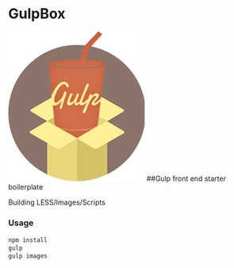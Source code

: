 # GulpBox
<img src="app/images/gulp.png">
##Gulp front end starter boilerplate

Building LESS/Images/Scripts

### Usage
```
npm install
gulp
gulp images
```
